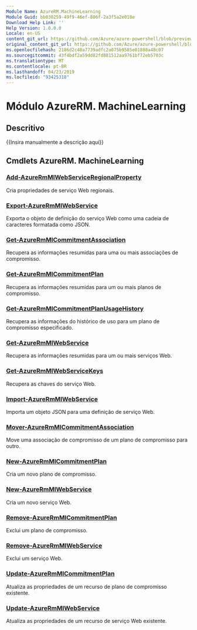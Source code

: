 ```yaml
---
Module Name: AzureRM.MachineLearning
Module Guid: bb030259-49f9-46ef-806f-2a3f5a2e018e
Download Help Link: ''
Help Version: 1.0.0.0
Locale: en-US
content_git_url: https://github.com/Azure/azure-powershell/blob/preview/src/ResourceManager/MachineLearning/Commands.MachineLearning/help/AzureRM.MachineLearning.md
original_content_git_url: https://github.com/Azure/azure-powershell/blob/preview/src/ResourceManager/MachineLearning/Commands.MachineLearning/help/AzureRM.MachineLearning.md
ms.openlocfilehash: 2186d2c40a7739adfc2a075b9585e01888a48c07
ms.sourcegitcommit: 43f4bdf2a59dd82fd881512aa9761bf72eb5703c
ms.translationtype: MT
ms.contentlocale: pt-BR
ms.lasthandoff: 04/23/2019
ms.locfileid: "93425318"
---
```

# Módulo AzureRM. MachineLearning
## Descritivo
{{Insira manualmente a descrição aqui}}

## Cmdlets AzureRM. MachineLearning
### [Add-AzureRmMlWebServiceRegionalProperty](Add-AzureRmMlWebServiceRegionalProperty.md)
Cria propriedades de serviço Web regionais.

### [Export-AzureRmMlWebService](Export-AzureRmMlWebService.md)
Exporta o objeto de definição do serviço Web como uma cadeia de caracteres formatada como JSON.

### [Get-AzureRmMlCommitmentAssociation](Get-AzureRmMlCommitmentAssociation.md)
Recupera as informações resumidas para uma ou mais associações de compromisso.

### [Get-AzureRmMlCommitmentPlan](Get-AzureRmMlCommitmentPlan.md)
Recupera as informações resumidas para um ou mais planos de compromisso.

### [Get-AzureRmMlCommitmentPlanUsageHistory](Get-AzureRmMlCommitmentPlanUsageHistory.md)
Recupera as informações do histórico de uso para um plano de compromisso especificado.

### [Get-AzureRmMlWebService](Get-AzureRmMlWebService.md)
Recupera as informações resumidas para um ou mais serviços Web.

### [Get-AzureRmMlWebServiceKeys](Get-AzureRmMlWebServiceKeys.md)
Recupera as chaves do serviço Web.

### [Import-AzureRmMlWebService](Import-AzureRmMlWebService.md)
Importa um objeto JSON para uma definição de serviço Web.

### [Mover-AzureRmMlCommitmentAssociation](Move-AzureRmMlCommitmentAssociation.md)
Move uma associação de compromisso de um plano de compromisso para outro.

### [New-AzureRmMlCommitmentPlan](New-AzureRmMlCommitmentPlan.md)
Cria um novo plano de compromisso.

### [New-AzureRmMlWebService](New-AzureRmMlWebService.md)
Cria um novo serviço Web.

### [Remove-AzureRmMlCommitmentPlan](Remove-AzureRmMlCommitmentPlan.md)
Exclui um plano de compromisso.

### [Remove-AzureRmMlWebService](Remove-AzureRmMlWebService.md)
Exclui um serviço Web.

### [Update-AzureRmMlCommitmentPlan](Update-AzureRmMlCommitmentPlan.md)
Atualiza as propriedades de um recurso de plano de compromisso existente.

### [Update-AzureRmMlWebService](Update-AzureRmMlWebService.md)
Atualiza as propriedades de um recurso de serviço Web existente.

